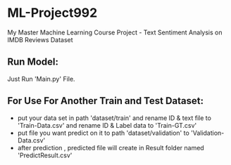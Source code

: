 # ML-Project992
My Master Machine Learning Course Project - Text Sentiment Analysis on IMDB Reviews Dataset

## Run Model:
   Just Run 'Main.py' File.


## For Use For Another Train and Test Dataset:

  - put your data set in path 'dataset/train' and rename ID & text file to 'Train-Data.csv' and rename ID & Label data to 'Train-GT.csv'
  - put file you want predict on it to path 'dataset/validation' to 'Validation-Data.csv'
  - after prediction , predicted file will create in Result folder named  'PredictResult.csv'
